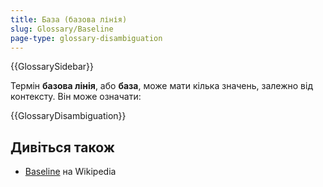 ```yaml
---
title: База (базова лінія)
slug: Glossary/Baseline
page-type: glossary-disambiguation
---
```


{{GlossarySidebar}}

Термін **базова лінія**, або **база**, може мати кілька значень, залежно від контексту. Він може означати:

{{GlossaryDisambiguation}}

## Дивіться також

- [Baseline](https://en.wikipedia.org/wiki/Baseline) на Wikipedia
